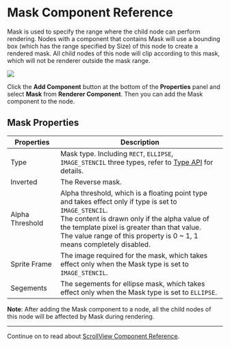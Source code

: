 # Mask Component Reference

Mask is used to specify the range where the child node can perform rendering. Nodes with a component that contains Mask will use a bounding box (which has the range specified by Size) of this node to create a rendered mask. All child nodes of this node will clip according to this mask, which will not be renderer outside the mask range.

![](mask/mask.png)

Click the **Add Component** button at the bottom of the **Properties** panel and select **Mask** from **Renderer Component**. Then you can add the Mask component to the node.

## Mask Properties

| Properties |   Description
| -------------- | ----------- |
| Type           | Mask type. Including `RECT`, `ELLIPSE`, `IMAGE_STENCIL` three types, refer to [Type API](../../../api/en/enums/Mask.Type.html) for details.
| Inverted       | The Reverse mask.
| Alpha Threshold| Alpha threshold, which is a floating point type and takes effect only if type is set to `IMAGE_STENCIL`.<br>The content is drawn only if the alpha value of the template pixel is greater than that value.<br>The value range of this property is 0 ~ 1, 1 means completely disabled.
| Sprite Frame   | The image required for the mask, which takes effect only when the Mask type is set to `IMAGE_STENCIL`.
| Segements      | The segements for ellipse mask, which takes effect only when the Mask type is set to `ELLIPSE`.

**Note**: After adding the Mask component to a node, all the child nodes of this node will be affected by Mask during rendering.

---

Continue on to read about [ScrollView Component Reference](scrollview.md).
